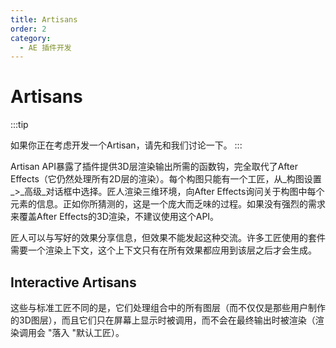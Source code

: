 ```yaml
---
title: Artisans
order: 2
category:
  - AE 插件开发
---
```


# Artisans

:::tip

如果你正在考虑开发一个Artisan，请先和我们讨论一下。
:::

Artisan API暴露了插件提供3D层渲染输出所需的函数钩，完全取代了After Effects（它仍然处理所有2D层的渲染）。每个构图只能有一个工匠，从_构图设置_>_高级_对话框中选择。匠人渲染三维环境，向After Effects询问关于构图中每个元素的信息。正如你所猜测的，这是一个庞大而乏味的过程。如果没有强烈的需求来覆盖After Effects的3D渲染，不建议使用这个API。

匠人可以与写好的效果分享信息，但效果不能发起这种交流。许多工匠使用的套件需要一个渲染上下文，这个上下文只有在所有效果都应用到该层之后才会生成。

## Interactive Artisans

这些与标准工匠不同的是，它们处理组合中的所有图层（而不仅仅是那些用户制作的3D图层），而且它们只在屏幕上显示时被调用，而不会在最终输出时被渲染（渲染调用会 "落入 "默认工匠）。